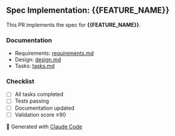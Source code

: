 ## Spec Implementation: {{FEATURE_NAME}}

This PR implements the spec for **{{FEATURE_NAME}}**.

### Documentation
- Requirements: [requirements.md](./specs/{{FEATURE_NAME}}/requirements.md)
- Design: [design.md](./specs/{{FEATURE_NAME}}/design.md)
- Tasks: [tasks.md](./specs/{{FEATURE_NAME}}/tasks.md)

### Checklist
- [ ] All tasks completed
- [ ] Tests passing
- [ ] Documentation updated
- [ ] Validation score ≥90

🤖 Generated with [Claude Code](https://claude.com/claude-code)
